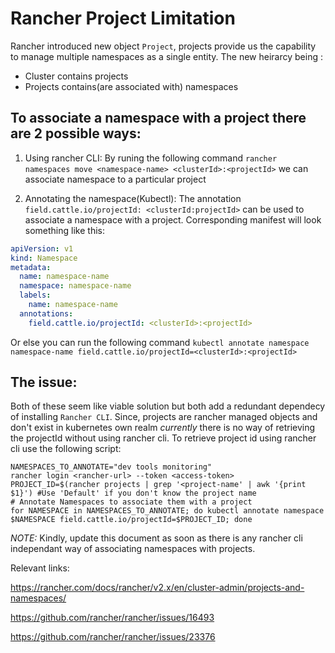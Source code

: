 # Rancher Project Limitation

Rancher introduced new object `Project`, projects provide us the capability to manage multiple namespaces as a single entity. 
The new heirarcy being : 
* Cluster contains projects
* Projects contains(are associated with) namespaces

## To associate a namespace with a project there are 2 possible ways: 

1. Using rancher CLI: 
By runing the following command `rancher namespaces move <namespace-name> <clusterId>:<projectId>` we can associate namespace
to a particular project

2. Annotating the namespace(Kubectl): 
The annotation `field.cattle.io/projectId: <clusterId:projectId>` can be used to associate a namespace with a project.
Corresponding manifest will look something like this: 

```yaml
apiVersion: v1
kind: Namespace
metadata:
  name: namespace-name
  namespace: namespace-name
  labels:
    name: namespace-name
  annotations:
    field.cattle.io/projectId: <clusterId>:<projectId>
```

Or else you can run the following command 
`kubectl annotate namespace namespace-name field.cattle.io/projectId=<clusterId>:<projectId>` 

## **The issue**: 
Both of these seem like viable solution but both add a redundant dependecy of installing `Rancher CLI`. Since, projects are 
rancher managed objects and don't exist in kubernetes own realm *currently* there is no way of retrieving the projectId 
without using rancher cli. To retrieve project id using rancher cli use the following script:

```
NAMESPACES_TO_ANNOTATE="dev tools monitoring"
rancher login <rancher-url> --token <access-token>
PROJECT_ID=$(rancher projects | grep '<project-name' | awk '{print $1}') #Use 'Default' if you don't know the project name
# Annotate Namespaces to associate them with a project
for NAMESPACE in NAMESPACES_TO_ANNOTATE; do kubectl annotate namespace $NAMESPACE field.cattle.io/projectId=$PROJECT_ID; done
```

*NOTE:* Kindly, update this document as soon as there is any rancher cli independant way of associating namespaces with 
projects.

Relevant links:

https://rancher.com/docs/rancher/v2.x/en/cluster-admin/projects-and-namespaces/

https://github.com/rancher/rancher/issues/16493

https://github.com/rancher/rancher/issues/23376
